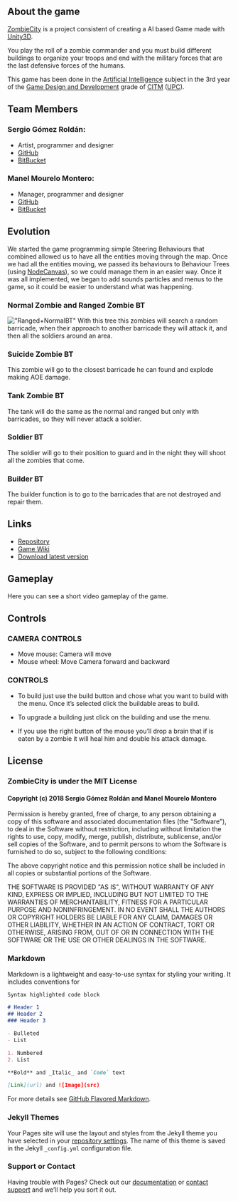 ## About the game

[ZombieCity](https://bitbucket.org/manel_mourelo/ia-game/wiki/Home) is a project consistent of creating a AI based Game made with [Unity3D](https://unity3d.com/es).

You play the roll of a zombie commander and you must build different buildings to organize your troops and end with the military forces that are the last defensive forces of the humans.

This game has been done in the [Artificial Intelligence](https://www.upc.edu/estudispdf/guia_docent.php?codi=804245&lang=ing) subject in the 3rd year of the [Game Design and Development](https://www.citm.upc.edu/ing/estudis/graus-videojocs/) grade of [CITM](https://www.citm.upc.edu/ing/) ([UPC](https://www.upc.edu/en?set_language=en)).

## Team Members

### Sergio Gómez Roldán: 
* Artist, programmer and designer
* [GitHub](https://github.com/Sersius) 
* [BitBucket](https://bitbucket.org/Sersius3/)

### Manel Mourelo Montero: 
* Manager, programmer and designer
* [GitHub](https://github.com/manelmourelo) 
* [BitBucket](https://bitbucket.org/manel_mourelo/)

## Evolution

We started the game programming simple Steering Behaviours that combined allowed us to have all the entities moving through the map. Once we had all the entities moving, we passed its behaviours to Behaviour Trees (using [NodeCanvas](http://nodecanvas.paradoxnotion.com/)), so we could manage them in an easier way. Once it was all implemented, we began to add sounds particles and menus to the game, so it could be easier to understand what was happening.

### Normal Zombie and Ranged Zombie BT
!["Ranged+NormalBT"](ZombieCity/BT/Ranged+Normal.PNG)
With this tree this zombies will search a random barricade, when their approach to another barricade they will attack it, and then all the soldiers around an area.

### Suicide Zombie BT
This zombie will go to the closest barricade he can found and explode making AOE damage.

### Tank Zombie BT
The tank will do the same as the normal and ranged but only with barricades, so they will never attack a soldier.

### Soldier BT
The soldier will go to their position to guard and in the night they will shoot all the zombies that come.

### Builder BT
The builder function is to go to the barricades that are not destroyed and repair them.

## Links
* [Repository](https://bitbucket.org/manel_mourelo/ia-game/src/master/)
* [Game Wiki](https://bitbucket.org/manel_mourelo/ia-game/wiki/Home)
* [Download latest version](https://github.com/manelmourelo/ZombieCity/releases)

## Gameplay

Here you can see a short video gameplay of the game.

## Controls

### CAMERA CONTROLS

* Move mouse: Camera will move
* Mouse wheel: Move Camera forward and backward

### CONTROLS

* To build just use the build button and chose what you want to build with the menu. Once it’s selected click the buildable areas to build.

* To upgrade a building just click on the building and use the menu.

* If you use the right button of the mouse you’ll drop a brain that if is eaten by a zombie it will heal him and double his attack damage.

## License

### ZombieCity is under the MIT License

#### Copyright (c) 2018 Sergio Gómez Roldán and Manel Mourelo Montero

Permission is hereby granted, free of charge, to any person obtaining a copy
of this software and associated documentation files (the "Software"), to deal
in the Software without restriction, including without limitation the rights
to use, copy, modify, merge, publish, distribute, sublicense, and/or sell
copies of the Software, and to permit persons to whom the Software is
furnished to do so, subject to the following conditions:

The above copyright notice and this permission notice shall be included in all
copies or substantial portions of the Software.

THE SOFTWARE IS PROVIDED "AS IS", WITHOUT WARRANTY OF ANY KIND, EXPRESS OR
IMPLIED, INCLUDING BUT NOT LIMITED TO THE WARRANTIES OF MERCHANTABILITY,
FITNESS FOR A PARTICULAR PURPOSE AND NONINFRINGEMENT. IN NO EVENT SHALL THE
AUTHORS OR COPYRIGHT HOLDERS BE LIABLE FOR ANY CLAIM, DAMAGES OR OTHER
LIABILITY, WHETHER IN AN ACTION OF CONTRACT, TORT OR OTHERWISE, ARISING FROM,
OUT OF OR IN CONNECTION WITH THE SOFTWARE OR THE USE OR OTHER DEALINGS IN THE
SOFTWARE.

### Markdown

Markdown is a lightweight and easy-to-use syntax for styling your writing. It includes conventions for

```markdown
Syntax highlighted code block

# Header 1
## Header 2
### Header 3

- Bulleted
- List

1. Numbered
2. List

**Bold** and _Italic_ and `Code` text

[Link](url) and ![Image](src)
```

For more details see [GitHub Flavored Markdown](https://guides.github.com/features/mastering-markdown/).

### Jekyll Themes

Your Pages site will use the layout and styles from the Jekyll theme you have selected in your [repository settings](https://github.com/manelmourelo/ZombieCity/settings). The name of this theme is saved in the Jekyll `_config.yml` configuration file.

### Support or Contact

Having trouble with Pages? Check out our [documentation](https://help.github.com/categories/github-pages-basics/) or [contact support](https://github.com/contact) and we’ll help you sort it out.
